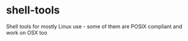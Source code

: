 shell-tools
===========

Shell tools for mostly Linux use - some of them are POSIX compliant and work on OSX too
